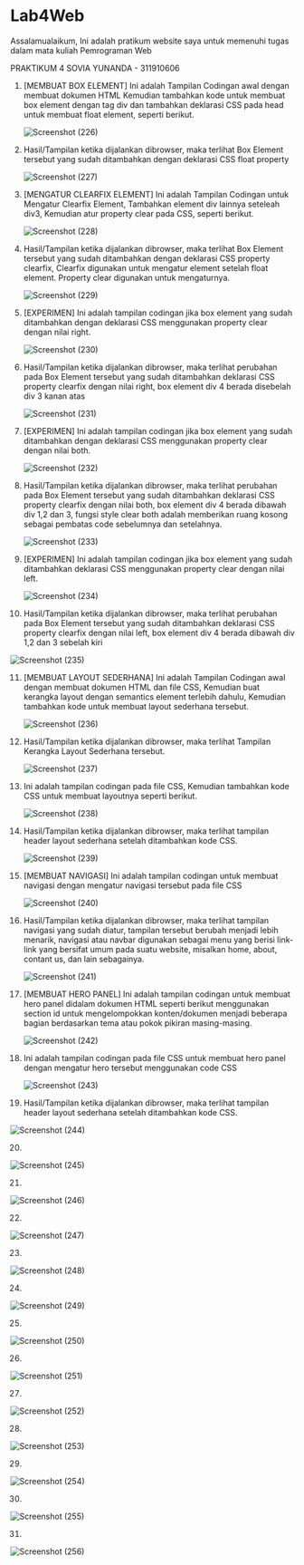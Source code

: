 # Lab4Web
Assalamualaikum, Ini adalah pratikum website saya untuk memenuhi tugas dalam mata kuliah Pemrograman Web

PRAKTIKUM 4 SOVIA YUNANDA - 311910606

1. [MEMBUAT BOX ELEMENT] Ini adalah Tampilan Codingan awal dengan membuat dokumen HTML Kemudian tambahkan kode untuk membuat box element dengan tag div dan tambahkan deklarasi      CSS pada head untuk membuat float element, seperti berikut.

   ![Screenshot (226)](https://user-images.githubusercontent.com/59770620/114733679-c3fbfe80-9d6d-11eb-93f6-0a2916bf6fce.png)
   
2. Hasil/Tampilan ketika dijalankan dibrowser, maka terlihat Box Element tersebut yang sudah ditambahkan dengan deklarasi CSS float property

   ![Screenshot (227)](https://user-images.githubusercontent.com/59770620/114733691-c6f6ef00-9d6d-11eb-88cd-ce7ccf48369f.png)
   
3. [MENGATUR CLEARFIX ELEMENT] Ini adalah Tampilan Codingan untuk Mengatur Clearfix Element, Tambahkan element div lainnya seteleah div3, Kemudian atur property clear pada CSS,    seperti berikut.

   ![Screenshot (228)](https://user-images.githubusercontent.com/59770620/114733697-c78f8580-9d6d-11eb-920a-f74229cd3fa0.png)
   
4. Hasil/Tampilan ketika dijalankan dibrowser, maka terlihat Box Element tersebut yang sudah ditambahkan dengan deklarasi CSS property clearfix, Clearfix digunakan untuk            mengatur element setelah float element. Property clear digunakan untuk mengaturnya.
 
   ![Screenshot (229)](https://user-images.githubusercontent.com/59770620/114733702-c9594900-9d6d-11eb-9755-ff3813b0d8ed.png)
   
5. [EXPERIMEN] Ini adalah tampilan codingan jika box element yang sudah ditambahkan dengan deklarasi CSS menggunakan property clear dengan nilai right.

   ![Screenshot (230)](https://user-images.githubusercontent.com/59770620/114733703-c9f1df80-9d6d-11eb-8cbe-5a6acb906775.png)
   
6. Hasil/Tampilan ketika dijalankan dibrowser, maka terlihat perubahan pada Box Element tersebut yang sudah ditambahkan deklarasi CSS property clearfix dengan nilai right, box      element div 4 berada disebelah div 3 kanan atas 

   ![Screenshot (231)](https://user-images.githubusercontent.com/59770620/114733712-cb230c80-9d6d-11eb-9d61-f7129c91ceab.png)
   
7. [EXPERIMEN] Ini adalah tampilan codingan jika box element yang sudah ditambahkan dengan deklarasi CSS menggunakan property clear dengan nilai both.
   
   ![Screenshot (232)](https://user-images.githubusercontent.com/59770620/114733720-cc543980-9d6d-11eb-8d04-66342299fbdb.png)
   
8. Hasil/Tampilan ketika dijalankan dibrowser, maka terlihat perubahan pada Box Element tersebut yang sudah ditambahkan deklarasi CSS property clearfix dengan nilai both, box      element div 4 berada dibawah div 1,2 dan 3, fungsi style clear both adalah memberikan ruang kosong sebagai pembatas code sebelumnya dan setelahnya.

   ![Screenshot (233)](https://user-images.githubusercontent.com/59770620/114733725-cd856680-9d6d-11eb-9b35-a203fb2d298b.png)
   
9. [EXPERIMEN] Ini adalah tampilan codingan jika box element yang sudah ditambahkan deklarasi CSS menggunakan property clear dengan nilai left.

   ![Screenshot (234)](https://user-images.githubusercontent.com/59770620/114733728-ceb69380-9d6d-11eb-9e30-f27c8213db11.png)
   
10. Hasil/Tampilan ketika dijalankan dibrowser, maka terlihat perubahan pada Box Element tersebut yang sudah ditambahkan deklarasi CSS property clearfix dengan nilai left, box       element div 4 berada dibawah div 1,2 dan 3 sebelah kiri    

   ![Screenshot (235)](https://user-images.githubusercontent.com/59770620/114733733-cfe7c080-9d6d-11eb-8a63-dab4d0d377d0.png)
   
11. [MEMBUAT LAYOUT SEDERHANA] Ini adalah Tampilan Codingan awal dengan membuat dokumen HTML dan file CSS, Kemudian buat kerangka layout dengan semantics element terlebih           dahulu, Kemudian tambahkan kode untuk membuat layout sederhana tersebut.

    ![Screenshot (236)](https://user-images.githubusercontent.com/59770620/114733736-d118ed80-9d6d-11eb-9d74-03494bd6f645.png)

12. Hasil/Tampilan ketika dijalankan dibrowser, maka terlihat Tampilan Kerangka Layout Sederhana tersebut.

    ![Screenshot (237)](https://user-images.githubusercontent.com/59770620/114733742-d24a1a80-9d6d-11eb-9513-45dcd27198a8.png)

13. Ini adalah tampilan codingan pada file CSS, Kemudian tambahkan kode CSS untuk membuat layoutnya seperti berikut.

    ![Screenshot (238)](https://user-images.githubusercontent.com/59770620/114733746-d37b4780-9d6d-11eb-8d06-78561e30c04e.png)

14. Hasil/Tampilan ketika dijalankan dibrowser, maka terlihat tampilan header layout sederhana setelah ditambahkan kode CSS.

    ![Screenshot (239)](https://user-images.githubusercontent.com/59770620/114733747-d4ac7480-9d6d-11eb-98b4-fbaa2bc0690d.png)

15. [MEMBUAT NAVIGASI] Ini adalah tampilan codingan untuk membuat navigasi dengan mengatur navigasi tersebut pada file CSS

    ![Screenshot (240)](https://user-images.githubusercontent.com/59770620/114733756-d5450b00-9d6d-11eb-9519-3be0e2e9f75b.png)

16. Hasil/Tampilan ketika dijalankan dibrowser, maka terlihat tampilan navigasi yang sudah diatur, tampilan tersebut berubah menjadi lebih menarik, navigasi atau navbar             digunakan sebagai menu yang berisi link-link yang bersifat umum pada suatu website, misalkan home, about, contant us, dan lain sebagainya.

    ![Screenshot (241)](https://user-images.githubusercontent.com/59770620/114733764-d70ece80-9d6d-11eb-9390-4f6a3674d782.png)

17. [MEMBUAT HERO PANEL] Ini adalah tampilan codingan untuk membuat hero panel didalam dokumen HTML seperti berikut menggunakan section id untuk mengelompokkan konten/dokumen        menjadi beberapa bagian berdasarkan tema atau pokok pikiran masing-masing.

    ![Screenshot (242)](https://user-images.githubusercontent.com/59770620/114733781-d83ffb80-9d6d-11eb-9696-48e94e948563.png)

18. Ini adalah tampilan codingan pada file CSS untuk membuat hero panel dengan mengatur hero tersebut menggunakan code CSS

    ![Screenshot (243)](https://user-images.githubusercontent.com/59770620/114733794-da09bf00-9d6d-11eb-984c-414ba061d35c.png)

19. Hasil/Tampilan ketika dijalankan dibrowser, maka terlihat tampilan header layout sederhana setelah ditambahkan kode CSS.

![Screenshot (244)](https://user-images.githubusercontent.com/59770620/114733807-dbd38280-9d6d-11eb-8413-41433dde5b73.png)

20.

![Screenshot (245)](https://user-images.githubusercontent.com/59770620/114733815-dd04af80-9d6d-11eb-93dc-273fea995b87.png)

21.

![Screenshot (246)](https://user-images.githubusercontent.com/59770620/114733824-de35dc80-9d6d-11eb-847b-b9c02e4981ca.png)

22.

![Screenshot (247)](https://user-images.githubusercontent.com/59770620/114733830-dfffa000-9d6d-11eb-922e-75980ca8e513.png)

23.

![Screenshot (248)](https://user-images.githubusercontent.com/59770620/114733840-e130cd00-9d6d-11eb-9253-d31a4c3de6e6.png)

24.

![Screenshot (249)](https://user-images.githubusercontent.com/59770620/114733844-e261fa00-9d6d-11eb-837b-a8f71da22924.png)

25.

![Screenshot (250)](https://user-images.githubusercontent.com/59770620/114733854-e3932700-9d6d-11eb-9fb7-47c48314e7e9.png)

26.

![Screenshot (251)](https://user-images.githubusercontent.com/59770620/114733858-e4c45400-9d6d-11eb-9b8f-ce601bfc8efb.png)

27.

![Screenshot (252)](https://user-images.githubusercontent.com/59770620/114733867-e68e1780-9d6d-11eb-8747-08ac3a47ad61.png)

28.

![Screenshot (253)](https://user-images.githubusercontent.com/59770620/114733872-e857db00-9d6d-11eb-957d-0224ab6ea1e1.png)

29.

![Screenshot (254)](https://user-images.githubusercontent.com/59770620/114733879-e9890800-9d6d-11eb-98dd-8fc933f00490.png)

30.

![Screenshot (255)](https://user-images.githubusercontent.com/59770620/114733890-eb52cb80-9d6d-11eb-8474-170b40d04bae.png)

31. 

![Screenshot (256)](https://user-images.githubusercontent.com/59770620/114733896-ec83f880-9d6d-11eb-97c4-b884bb7b8023.png)

